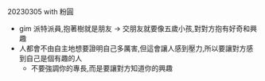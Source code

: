 20230305 with 粉圓
- gim 派特派員,抱著樹就是朋友 -> 交朋友就要像五歲小孩,對對方抱有好奇和興趣
- 人都會不由自主地想要證明自己多厲害,但這會讓人感到壓力,所以要讓對方感到自己是個有趣的人
  - 不要強調你的專長,而是要讓對方知道你的興趣